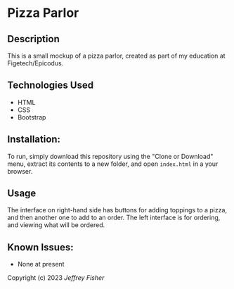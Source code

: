 # Pizza Parlor

## Description

This is a small mockup of a pizza parlor, created as part of my education at Figetech/Epicodus.

## Technologies Used

* HTML
* CSS
* Bootstrap

## Installation:

To run, simply download this repository using the "Clone or Download" menu, extract its contents to a new folder, and open `index.html` in a your browser.

## Usage

The interface on right-hand side has buttons for adding toppings to a pizza, and then another one to add to an order. The left interface is for ordering, and viewing what will be ordered.

## Known Issues:

* None at present

Copyright (c) 2023 _Jeffrey Fisher_